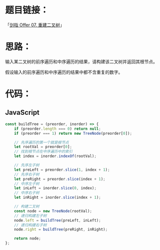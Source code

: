 # 题目链接：

「[剑指 Offer 07. 重建二叉树](https://leetcode-cn.com/problems/zhong-jian-er-cha-shu-lcof/)」

# 思路：

输入某二叉树的前序遍历和中序遍历的结果，请构建该二叉树并返回其根节点。

假设输入的前序遍历和中序遍历的结果中都不含重复的数字。

# 代码：

## JavaScript

```javascript
const buildTree = (preorder, inorder) => {
    if (preorder.length === 0) return null;
    if (preorder === 1) return new TreeNode(preorder[0]);

    // 先序遍历的第一个就是根节点
    let rootVal = preorder[0];
    // 找到根节点在中序遍历中的索引
    let index = inorder.indexOf(rootVal);

    // 先序左子树
    let preLeft = preorder.slice(1, index + 1);
    // 先序右子树
    let preRight = preorder.slice(index + 1);
    // 中序左子树
    let inLeft = inorder.slice(0, index);
    // 中序右子树
    let inRight = inorder.slice(index + 1);

    // 构建二叉树
    const node = new TreeNode(rootVal);
    // 递归构建左子树
    node.left = buildTree(preLeft, inLeft);
    // 递归构建右子树
    node.right = buildTree(preRight, inRight);

    return node;
};
```

